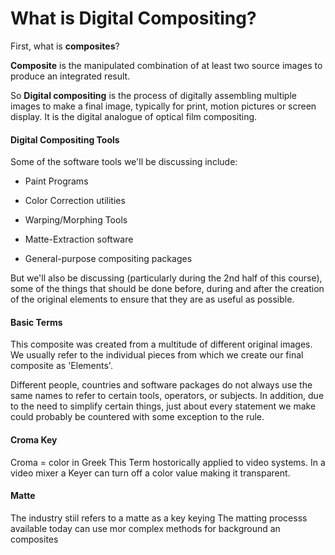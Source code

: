 # What is Digital Compositing?


First, what is __composites__?

__Composite__ is the manipulated combination of at least two source images to produce an integrated result.

So __Digital compositing__ is the process of digitally assembling multiple images to make a final image, typically for print, motion pictures or screen display. It is 
the digital analogue of optical film compositing.

#### Digital Compositing Tools

Some of the software tools we'll be discussing include:

* Paint Programs

* Color Correction utilities

* Warping/Morphing Tools

* Matte-Extraction software

* General-purpose compositing packages




But we'll also be discussing (particularly during the 2nd half of this course), some of the things that should be done before, during and after the creation of the original elements to ensure that they are as useful as possible.

#### Basic Terms

This composite was created from a multitude of different original images. We usually refer to the individual pieces from which we create our final composite as 'Elements'. 

Different people, countries and software packages do not always use the same names to refer to certain tools, operators, or subjects. In addition, due to the need to simplify certain things, just about every statement we make could probably be countered with some exception to the rule.

#### Croma Key 
Croma = color in Greek 
This Term hostorically applied to video systems.
In a video mixer a Keyer can turn off a color value making it transparent.

#### Matte
The industry stiil refers to a matte as a key keying
The matting processs available today can use mor complex methods for background an composites



